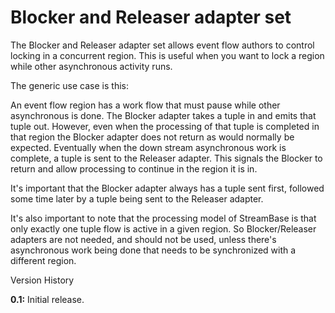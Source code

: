 # Blocker and Releaser adapter set

The Blocker and Releaser adapter set allows event flow authors to control locking in a concurrent region.
This is useful when you want to lock a region while other asynchronous activity runs.

The generic use case is this:

An event flow region has a work flow that must pause while other asynchronous is done. The Blocker adapter takes a tuple in
and emits that tuple out. However, even when the processing of that tuple is completed in that region the Blocker adapter does not return as would normally be
expected. Eventually when the down stream asynchronous work is complete, a tuple is sent to the Releaser adapter. This signals the Blocker to
return and allow processing to continue in the region it is in.

It's important that the Blocker adapter always has a tuple sent first, followed some time later by a tuple being sent to the Releaser adapter. 

It's also important to note that the processing model of StreamBase is that only exactly one tuple flow is active in a given region. So Blocker/Releaser adapters
are not needed, and should not be used, unless there's asynchronous work being done that needs to be synchronized with a different region.

Version History

**0.1:** Initial release.

